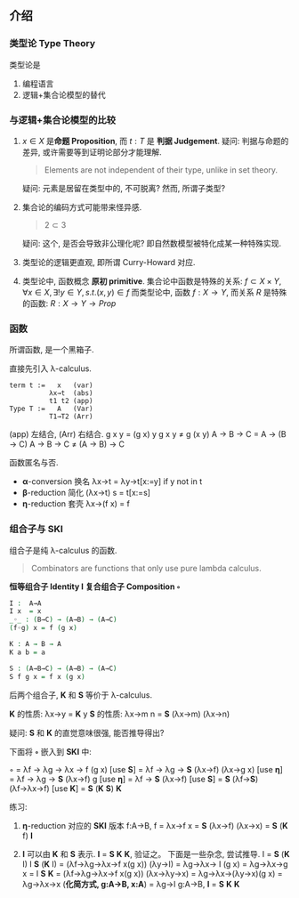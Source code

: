## 介绍
### **类型论 Type Theory**
类型论是
1. 编程语言
2. 逻辑+集合论模型的替代

### 与逻辑+集合论模型的比较
1. $x∈X$ 是**命题 Proposition**, 而 $t:T$ 是 **判据 Judgement**.
    疑问: 判据与命题的差异, 或许需要等到证明论部分才能理解.
    > Elements are not independent of their type, unlike in set theory. 

    疑问: 元素是居留在类型中的, 不可脱离? 然而, 所谓子类型? 
2. 集合论的编码方式可能带来怪异感.
    > $2⊂3$ 

    疑问: 这个, 是否会导致非公理化呢? 即自然数模型被特化成某一种特殊实现.

3. 类型论的逻辑更直观, 即所谓 Curry-Howard 对应.
4. 类型论中, 函数概念 **原初 primitive**. 
    集合论中函数是特殊的关系: 
    $f⊂X×Y, ∀x∈X, ∃!y∈Y, s.t. (x,y)∈f$
    而类型论中, 函数 $f:X→Y$, 而关系 $R$ 是特殊的函数:
    $R:X→Y→Prop$

### 函数
所谓函数, 是一个黑箱子.

直接先引入 λ-calculus.
```
term t :=   x   (var)
          λx→t  (abs)
          t1 t2 (app)
Type T :=   A   (Var)
          T1→T2 (Arr)
```

(app) 左结合, (Arr) 右结合.
g x y = (g x) y
g x y ≠  g (x y)
A → B → C =  A → (B → C)
A → B → C ≠ (A → B) → C

函数匿名与否.

- **α**-conversion 换名
    λx→t = λy→t[x:=y] if y not in t
- **β**-reduction  简化
    (λx→t) s = t[x:=s]
- **η**-reduction  套壳 
    λx→(f x) = f
    

### 组合子与 SKI
组合子是纯 λ-calculus 的函数.
> Combinators are functions that only use pure lambda calculus. 

**恒等组合子 Identity  I**
**复合组合子 Composition ◦**
```agda
I :  A→A
I x  = x
_◦_ : (B→C) → (A→B) → (A→C)
(f◦g) x = f (g x)

K : A → B → A
K a b = a

S : (A→B→C) → (A→B) → (A→C)
S f g x = f x (g x)
```

后两个组合子, **K** 和 **S** 等价于 λ-calculus.

**K** 的性质: λx→y = **K** y
**S** 的性质: λx→m n = **S** (λx→m) (λx→n)

疑问: **S** 和 **K** 的直觉意味很强, 能否推导得出?

下面将 **◦** 嵌入到 **SKI** 中:


◦           = λf → λg → λx → f (g x)
[use **S**] = λf → λg → **S** (λx→f) (λx→g x) 
[use **η**] = λf → λg → **S** (λx→f) g 
[use **η**] = λf → **S** (λx→f)
[use **S**] = **S** (λf→**S**) (λf→λx→f)
[use **K**] = **S** (**K** **S**) **K**


练习: 
1. **η**-reduction 对应的 **SKI** 版本
f:A→B, f = λx→f x = **S** (λx→f) (λx→x) = **S** (**K** f) **I** <br>

2. **I** 可以由 **K** 和 **S** 表示.
**I** = **S** **K** **K**, 验证之。
下面是一些杂念, 尝试推导.
I = **S** (**K** I) I 
**S** (**K** I) 
= (λf→λg→λx→f x(g x)) (λy→I) 
= λg→λx→ I (g x) 
= λg→λx→g x 
= I 
**S** **K** 
= (λf→λg→λx→f x(g x)) (λx→λy→x) 
= λg→λx→(λy→x)(g x) 
= λg→λx→x (**化简方式, g:A→B, x:A**)
= λg→I
g:A→B, **I** = **S** **K** **K**


